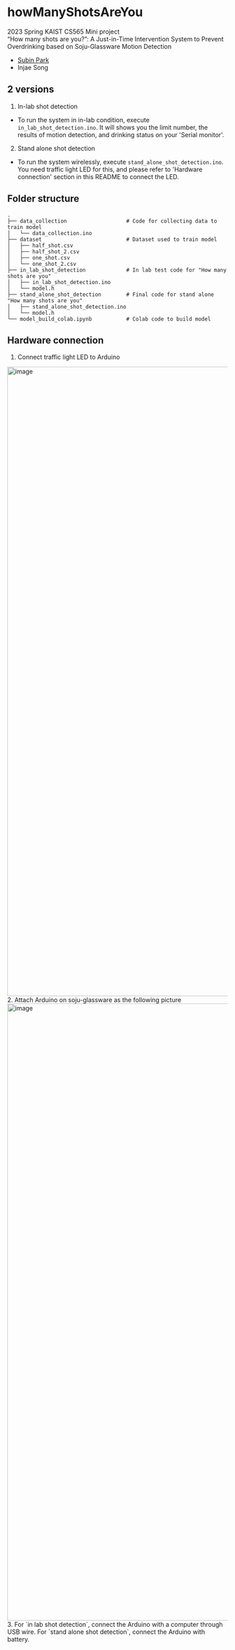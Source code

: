# howManyShotsAreYou
2023 Spring KAIST CS565 Mini project <br>
“How many shots are you?”: A Just-in-Time Intervention System to Prevent Overdrinking based on Soju-Glassware Motion Detection  <br>

- [Subin Park](https://github.com/twinklesu) 
- Injae Song

## 2 versions 
1. In-lab shot detection
  - To run the system in in-lab condition, execute `in_lab_shot_detection.ino`. It will shows you the limit number, the results of motion detection, and drinking status on your 'Serial monitor'.
2. Stand alone shot detection
 - To run the system wirelessly, execute `stand_alone_shot_detection.ino`. You need traffic light LED for this, and please refer to 'Hardware connection' section in this README to connect the LED. 

## Folder structure
```
.
├── data_collection                   # Code for collecting data to train model 
│   └── data_collection.ino
├── dataset                           # Dataset used to train model
│   ├── half_shot.csv         
│   ├── half_shot_2.csv
│   ├── one_shot.csv     
│   └── one_shot_2.csv            
├── in_lab_shot_detection             # In lab test code for "How many shots are you" 
│   ├── in_lab_shot_detection.ino          
│   └── model.h            
├── stand_alone_shot_detection        # Final code for stand alone "How many shots are you" 
│   ├── stand_alone_shot_detection.ino          
│   └── model.h            
└── model_build_colab.ipynb           # Colab code to build model
```

## Hardware connection
1. Connect traffic light LED to Arduino
  <img width="1439" alt="image" src="https://github.com/twinklesu/howManyShotsAreYou/assets/68603692/e83f2cfa-a089-4707-8848-07b6edd61e80">
2. Attach Arduino on soju-glassware as the following picture
  <img width="1411" alt="image" src="https://github.com/twinklesu/howManyShotsAreYou/assets/68603692/596c881e-a9ec-409c-b58d-76f7198ecce8">
3. For `in lab shot detection`, connect the Arduino with a computer through USB wire. For `stand alone shot detection`, connect the Arduino with battery. 
